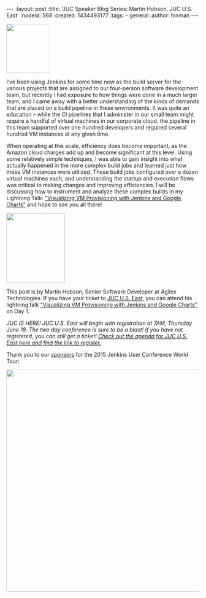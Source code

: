 --- :layout: post :title: 'JUC Speaker Blog Series: Martin Hobson, JUC U.S. East' :nodeid: 568 :created: 1434493177 :tags: - general :author: hinman ---

<img src="https://jenkins-ci.org/sites/default/files/images/Jenkins_Butler_0.png" width="114" height="128" />

I’ve been using Jenkins for some time now as the build server for the various projects that are assigned to our four-person software development team, but recently I had exposure to how things were done in a much larger team, and I came away with a better understanding of the kinds of demands that are placed on a build pipeline in these environments. It was quite an education – while the CI pipelines that I administer in our small team might require a handful of virtual machines in our corporate cloud, the pipeline in this team supported over one hundred developers and required several hundred VM instances at any given time.

When operating at this scale, efficiency does become important, as the Amazon cloud charges add up and become significant at this level. Using some relatively simple techniques, I was able to gain insight into what actually happened in the more complex build jobs and learned just how these VM instances were utilized. These build jobs configured over a dozen virtual machines each, and understanding the startup and execution flows was critical to making changes and improving efficiencies. I will be discussing how to instrument and analyze these complex builds in my Lightning Talk: ["Visualizing VM Provisioning with Jenkins and Google Charts”](http://www.cloudbees.com/jenkins/juc-2015/abstracts/us-east/01-02-1615-hobson) and hope to see you all there!

<img src="http://jenkins-ci.org/sites/default/files/images/01-02-1615-hobson_0.jpg" width="152" height="182" />

This post is by Martin Hobson, Senior Software Developer at Agilex Technologies. If you have your ticket to [JUC U.S. East](http://www.cloudbees.com/jenkins/juc-2015/us-east), you can attend his lightning talk ["Visualizing VM Provisioning with Jenkins and Google Charts"](http://www.cloudbees.com/jenkins/juc-2015/abstracts/us-east/01-02-1615-hobson) on Day 1.

_JUC IS HERE! JUC U.S. East will begin with registration at 7AM, Thursday June 18. The two day conference is sure to be a blast! If you have not registered, you can still get a ticket! [Check out the agenda for JUC U.S. East here and find the link to register.](http://www.cloudbees.com/jenkins/juc-2015/us-east)_

Thank you to our [sponsors](http://www.cloudbees.com/jenkins/juc-2015/sponsors) for the 2015 Jenkins User Conference World Tour:

<img src="http://jenkins-ci.org/sites/default/files/images/sponsors-06032015-02_0.png" width="598" height="579" />
